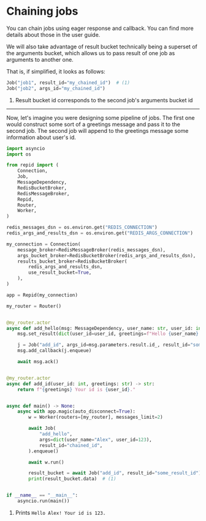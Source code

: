 # Chaining jobs

You can chain jobs using eager response and callback. You can find more details about those
in the user guide.

We will also take advantage of result bucket technically being a superset
of the arguments bucket, which allows us to pass result of one job as arguments to another one.

That is, if simplified, it looks as follows:

```python
Job("job1", result_id="my_chained_id")  # (1)
Job("job2", args_id="my_chained_id")
```

1. Result bucket id corresponds to the second job's arguments bucket id

---

Now, let's imagine you were designing some pipeline of jobs. The first one would construct some sort
of a greetings message and pass it to the second job. The second job will append to the greetings
message some information about user's id.

```python
import asyncio
import os

from repid import (
    Connection,
    Job,
    MessageDependency,
    RedisBucketBroker,
    RedisMessageBroker,
    Repid,
    Router,
    Worker,
)

redis_messages_dsn = os.environ.get("REDIS_CONNECTION")
redis_args_and_results_dsn = os.environ.get("REDIS_ARGS_CONNECTION")

my_connection = Connection(
    message_broker=RedisMessageBroker(redis_messages_dsn),
    args_bucket_broker=RedisBucketBroker(redis_args_and_results_dsn),
    results_bucket_broker=RedisBucketBroker(
        redis_args_and_results_dsn,
        use_result_bucket=True,
    ),
)

app = Repid(my_connection)

my_router = Router()


@my_router.actor
async def add_hello(msg: MessageDependency, user_name: str, user_id: int) -> dict:
    msg.set_result(dict(user_id=user_id, greetings=f"Hello {user_name}!"))

    j = Job("add_id", args_id=msg.parameters.result.id_, result_id="some_result_id")
    msg.add_callback(j.enqueue)

    await msg.ack()


@my_router.actor
async def add_id(user_id: int, greetings: str) -> str:
    return f"{greetings} Your id is {user_id}."


async def main() -> None:
    async with app.magic(auto_disconnect=True):
        w = Worker(routers=[my_router], messages_limit=2)

        await Job(
            "add_hello",
            args=dict(user_name="Alex", user_id=123),
            result_id="chained_id",
        ).enqueue()

        await w.run()

        result_bucket = await Job("add_id", result_id="some_result_id").result
        print(result_bucket.data)  # (1)


if __name__ == "__main__":
    asyncio.run(main())
```

1. Prints `Hello Alex! Your id is 123.`
